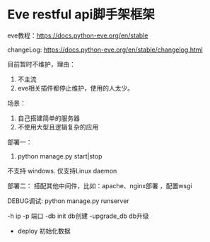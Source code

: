 # Eve restful api脚手架框架

eve教程：https://docs.python-eve.org/en/stable

changeLog: https://docs.python-eve.org/en/stable/changelog.html

目前暂时不维护，理由：
1. 不主流
1. eve相关插件都停止维护，使用的人太少。

场景：
1. 自己搭建简单的服务器
1. 不使用大型且逻辑复杂的应用


部署一：
1. python manage.py start|stop

不支持 windows. 仅支持Linux daemon

部署二：
搭配其他中间件，比如：apache、nginx部署 ，配置wsgi


DEBUG调试:
python manage.py runserver

-h ip
-p 端口
-db init db创建
-upgrade_db db升级
- deploy 初始化数据